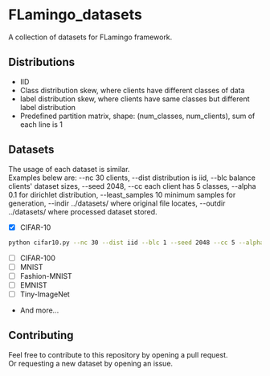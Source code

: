 # FLamingo_datasets

A collection of datasets for FLamingo framework.

## Distributions
- IID
- Class distribution skew, where clients have different classes of data
- label distribution skew, where clients have same classes but different label distribution
- Predefined partition matrix, shape: (num_classes, num_clients), sum of each line is 1

## Datasets
The usage of each dataset is similar.  
Examples belew are: --nc 30 clients, --dist distribution is iid, --blc balance clients' dataset sizes, --seed 2048, --cc each client has 5 classes, --alpha 0.1 for dirichlet distribution, --least_samples 10 minimum samples for generation, --indir ../datasets/ where original file locates, --outdir ../datasets/ where processed dataset stored.

- [x] CIFAR-10    
```bash
python cifar10.py --nc 30 --dist iid --blc 1 --seed 2048 --cc 5 --alpha 0.1 --least_samples 10 --indir ../datasets/ --outdir ../datasets/
```
- [ ] CIFAR-100
- [ ] MNIST
- [ ] Fashion-MNIST
- [ ] EMNIST
- [ ] Tiny-ImageNet
- And more...


## Contributing
Feel free to contribute to this repository by opening a pull request.    
Or requesting a new dataset by opening an issue.
